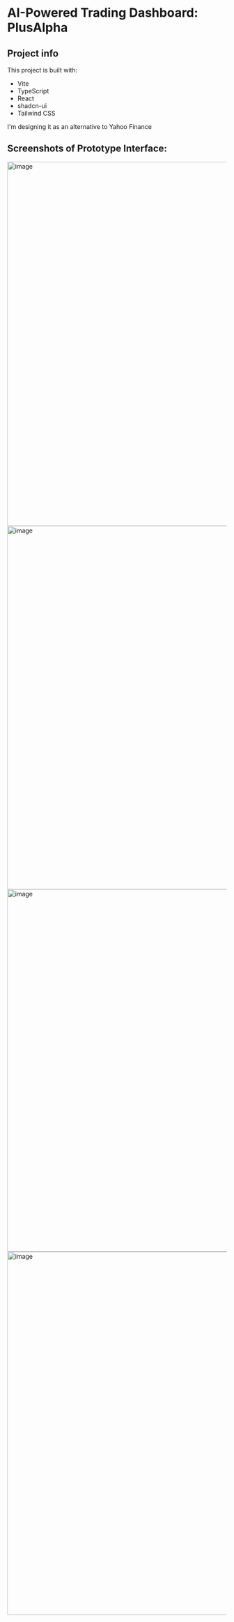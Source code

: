 # AI-Powered Trading Dashboard: PlusAlpha

## Project info
This project is built with:

- Vite
- TypeScript
- React
- shadcn-ui
- Tailwind CSS

I'm designing it as an alternative to Yahoo Finance 

## Screenshots of Prototype Interface:

<img width="1470" height="836" alt="image" src="https://github.com/user-attachments/assets/325f90ab-02f0-45b6-96b4-087de1aa2009" />


<img width="1470" height="834" alt="image" src="https://github.com/user-attachments/assets/83dcaa58-1301-4dae-8b1f-21a29135b921" />

<img width="1469" height="832" alt="image" src="https://github.com/user-attachments/assets/8e1349ea-eae5-47cd-b966-a3b2218b0a07" />

<img width="1470" height="834" alt="image" src="https://github.com/user-attachments/assets/1912f0de-5685-44f3-af02-96bda852127f" />





